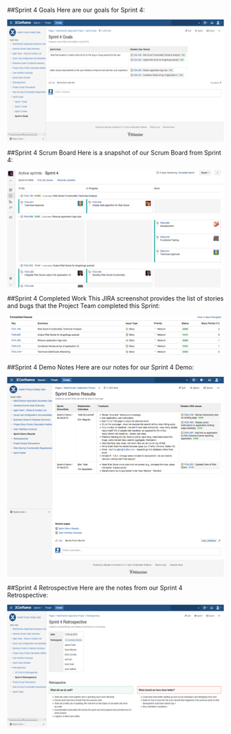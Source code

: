 ##Sprint 4 Goals
Here are our goals for Sprint 4:

![Sprint 4 Goals](https://github.com/IBCDBS/medchecker/blob/master/agile_project_docs/assets/Sprint_4_Goals.png)

##Sprint 4 Scrum Board
Here is a snapshot of our Scrum Board from Sprint 4:

![Sprint 4 Scrum Board](https://github.com/IBCDBS/medchecker/blob/master/agile_project_docs/assets/Sprint_4_Scrum_Board.png)

##Sprint 4 Completed Work
This JIRA screenshot provides the list of stories and bugs that the Project Team completed this Sprint:

![Sprint 4 Completed Work](https://github.com/IBCDBS/medchecker/blob/master/agile_project_docs/assets/Sprint_4_Completed_Items.png)

##Sprint 4 Demo Notes
Here are our notes for our Sprint 4 Demo:

![Sprint 4 Demo Notes](https://github.com/IBCDBS/medchecker/blob/master/agile_project_docs/assets/Sprint_4_Demo_Notes.png)

##Sprint 4 Retrospective
Here are the notes from our Sprint 4 Retrospective:

![Sprint 4 Retrospective](https://github.com/IBCDBS/medchecker/blob/master/agile_project_docs/assets/Sprint_4_Retrospective_Notes.png)
